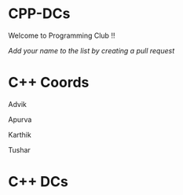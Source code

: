 # CPP-DCs
Welcome to Programming Club !!

*Add your name to the list by creating a pull request*

# C++ Coords
Advik

Apurva

Karthik

Tushar

# C++ DCs

